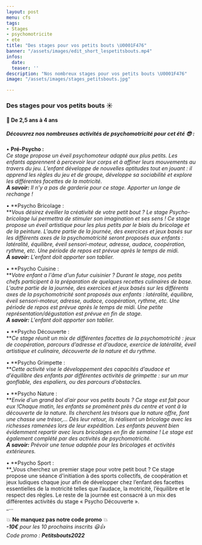 ```yaml
---
layout: post
menu: cfs
tags:
- Stages
- psychomotricite
- ete
title: "Des stages pour vos petits bouts \U0001F476"
banner: "/assets/images/edit_short_lespetitsbouts.mp4"
infos:
  date: 
  teaser: ''
description: "Nos nombreux stages pour vos petits bouts \U0001F476"
image: "/assets/images/stages_petitsbouts.jpg"

---
```

### Des stages pour vos petits bouts ☀️

#### 👶 De 2,5 ans à 4 ans

##### Découvrez nos nombreuses activités de psychomotricité pour cet été 😎 :

• **Pré-Psycho :**  
_Ce stage propose un éveil psychomoteur adapté aux plus petits. Les enfants apprennent à percevoir leur corps et à affiner leurs mouvements au travers du jeu. L’enfant développe de nouvelles aptitudes tout en jouant : il apprend les règles du jeu et de groupe, développe sa sociabilité et explore les différentes facettes de la motricité.   
**A savoir:** Il n’y a pas de garderie pour ce stage. Apporter un lange de rechange !_

• **Psycho Bricolage :  
**_Vous désirez éveiller la créativité de votre petit bout ? Le stage Psycho-bricolage lui permettra de stimuler son imagination et ses sens ! Ce stage propose un éveil artistique pour les plus petits par le biais du bricolage et de la peinture. L'autre partie de la journée, des exercices et jeux basés sur les différents axes de la psychomotricité seront proposés aux enfants : latéralité, équilibre, éveil sensori-moteur, adresse, audace, coopération, rythme, etc. Une période de repos est prévue après le temps de midi.  
**A savoir:** L'enfant doit apporter son tablier._

• **Psycho Cuisine :  
**_Votre enfant a l'âme d'un futur cuisinier ? Durant le stage, nos petits chefs participent à la préparation de quelques recettes culinaires de base. L'autre partie de la journée, des exercices et jeux basés sur les différents axes de la psychomotricité sont proposés aux enfants : latéralité, équilibre, éveil sensori-moteur, adresse, audace, coopération, rythme, etc. Une période de repos est prévue après le temps de midi. Une petite représentation/dégustation est prévue en fin de stage.  
**A savoir:** L'enfant doit apporter son tablier._

• **Psycho Découverte :  
**_Ce stage réunit un mix de différentes facettes de la psychomotricité : jeux de coopération, parcours d’adresse et d’audace, exercice de latéralité, éveil artistique et culinaire, découverte de la nature et du rythme._

• **Psycho Grimpette :  
**_Cette activité vise le développement des capacités d’audace et d’équilibre des enfants par différentes activités de grimpette : sur un mur gonflable, des espaliers, ou des parcours d’obstacles._

• **Psycho Nature :  
**_Envie d'un grand bol d'air pour vos petits bouts ? Ce stage est fait pour eux !Chaque matin, les enfants se promènent près du centre et vont à la découverte de la nature. Ils cherchent les trésors que la nature offre, font une chasse une trésor,... Dès leur retour, ils réalisent un bricolage avec les richesses ramenées lors de leur expédition. Les enfants peuvent bien évidemment repartir avec leurs bricolages en fin de semaine ! Le stage est également complété par des activités de psychomotricité.  
**A savoir:** Prévoir une tenue adaptée pour les bricolages et activités extérieures._

• **Psycho Sport :  
**_Vous cherchez un premier stage pour votre petit bout ? Ce stage propose une séance d'initiation à des sports collectifs, de coopération et jeux ludiques chaque jour afin de développer chez l’enfant des facettes essentielles de la motricité telles que l’audace, la motricité, l’équilibre et le respect des règles. Le reste de la journée est consacré à un mix des différentes activités du stage « Psycho Découverte ».  
_...

  
💥 **Ne manquez pas notre code promo** 💥  
**_-10€_** _pour les 10 prochains inscrits 😃👍  
Code promo : **Petitsbouts2022**_